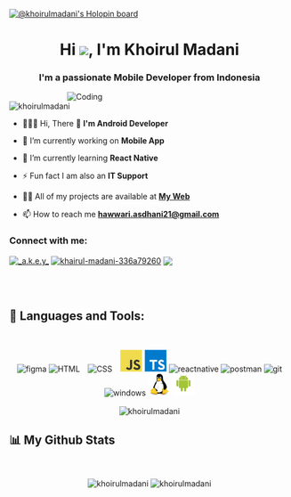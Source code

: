 [![@khoirulmadani's Holopin board](https://holopin.me/khoirulmadani)](https://holopin.io/@khoirulmadani)

<h1 align="center">Hi <img src="https://raw.githubusercontent.com/MartinHeinz/MartinHeinz/master/wave.gif" width="30px">, I'm Khoirul Madani</h1>
<h3 align="center">I'm a passionate Mobile Developer from Indonesia</h3>
<img align="right" alt="Coding" width="400"  src="https://media.tenor.com/rePDfDWO3XoAAAAd/hacking.gif">

<p align="left"> <img src="https://komarev.com/ghpvc/?username=khoirulmadani&label=Profile%20views&color=0e75b6&style=flat" alt="khoirulmadani" /> </p>

- 🧑🏻‍💻 Hi, There 👋 **I'm Android Developer**

- 🔭 I’m currently working on **Mobile App**

- 🌱 I’m currently learning **React Native**

- ⚡ Fun fact I am also an **IT Support**

- 👨‍💻 All of my projects are available at **[My Web](https://khoirulmadani.github.io/)**

- 📫 How to reach me **hawwari.asdhani21@gmail.com**







<h3 align="left">Connect with me:</h3>
<p align="left">
<a href="https://instagram.com/_a.k.e.y_" target="_blank"><img align="center" src="https://raw.githubusercontent.com/rahuldkjain/github-profile-readme-generator/master/src/images/icons/Social/instagram.svg" alt="_a.k.e.y_" height="35px"/></a>
<a href="https://linkedin.com/in/khairul-madani-336a79260" target="_blank"><img align="center" src="https://img.icons8.com/fluent/48/000000/linkedin.png"  alt="khairul-madani-336a79260"  height="43px"/></a>
<a href="mailto:hawwari.asdhani21@gmail.com" target="_blank"><img align="center" src="https://img.icons8.com/color/344/gmail-new.png" height="40px"/></a>
</p>

</br>
</br>


## 🚀 Languages and Tools:
</br>
<p align="center"> 
  <img alt="figma" width="40" src="https://www.vectorlogo.zone/logos/figma/figma-icon.svg"  />
  <img alt="HTML" width="40" style="padding-right:10px;" src="https://cdn.jsdelivr.net/gh/devicons/devicon/icons/html5/html5-plain.svg" />
  <img alt="CSS" width="40" style="padding-right:10px;" src="https://cdn.jsdelivr.net/gh/devicons/devicon/icons/css3/css3-plain.svg" />
  <img alt="javascript" width="40" src="https://raw.githubusercontent.com/devicons/devicon/master/icons/javascript/javascript-original.svg"   /> 
  <img alt="typescript" width="40" src="https://raw.githubusercontent.com/devicons/devicon/master/icons/typescript/typescript-original.svg"    />
  <img alt="reactnative" width="40" src="https://reactnative.dev/img/header_logo.svg"   /> 
  <img alt="postman" width="40" src="https://www.vectorlogo.zone/logos/getpostman/getpostman-icon.svg" />
  <img alt="git" width="40" src="https://www.vectorlogo.zone/logos/git-scm/git-scm-icon.svg"  /> 
  <img alt="windows" width="40" src="https://cdn-icons-png.flaticon.com/512/906/906308.png"  /> 
  <img alt="linux" width="40" src="https://raw.githubusercontent.com/devicons/devicon/master/icons/linux/linux-original.svg"  /> 
  <img aalt="android" width="40"src="https://raw.githubusercontent.com/devicons/devicon/master/icons/android/android-original-wordmark.svg"  />
<p align="center">
  <img align="center" src="https://github-readme-stats.vercel.app/api/top-langs?username=khoirulmadani&show_icons=true&theme=tokyonight" alt="khoirulmadani" />
</p>


## 📊 My Github Stats
</br>
<p align="center"> 
   <a> <img src="https://github-readme-streak-stats.herokuapp.com/?user=khoirulmadani&show_icons=true&theme=tokyonight" alt="khoirulmadani" /></a>
   <a> <img src="https://github-readme-stats.vercel.app/api?username=khoirulmadani&show_icons=true&theme=tokyonight" alt="khoirulmadani" /></a>
</br>
